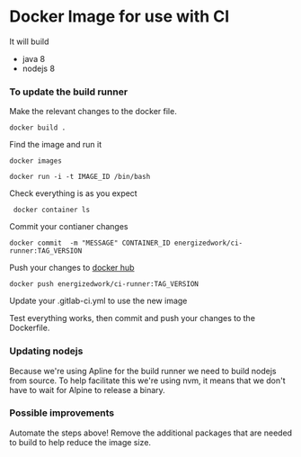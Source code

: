 # Docker Image for use with CI

It will build
- java 8
- nodejs 8

### To update the build runner

Make the relevant changes to the docker file.

``` docker build . ```

Find the image and run it

``` docker images ```

``` docker run -i -t IMAGE_ID /bin/bash ```

Check everything is as you expect

``` docker container ls```

Commit your contianer changes

``` docker commit  -m "MESSAGE" CONTAINER_ID energizedwork/ci-runner:TAG_VERSION ```

Push your changes to [docker hub](https://hub.docker.com/r/energizedwork/ci-runner/tags/)

``` docker push energizedwork/ci-runner:TAG_VERSION ```   

Update your .gitlab-ci.yml to use the new image

Test everything works, then commit and push your changes to the Dockerfile. 

### Updating nodejs

Because we're using Apline for the build runner we need to build nodejs from source. To help facilitate this we're using nvm, it means that we don't have to wait for Alpine to release a binary. 

### Possible improvements

Automate the steps above!
Remove the additional packages that are needed to build to help reduce the image size. 
